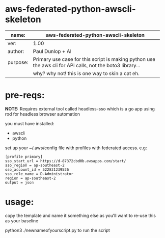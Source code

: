 # aws-federated-python-awscli-skeleton
|name:| aws-federated-python-awscli-skeleton|
|------|--------------|
|ver:| 1.00|
|author:| Paul Dunlop + AI|
|purpose:|Primary use case for this script is making python use the aws cli for API calls, not the boto3 library... 
||why? why not! this is one way to skin a cat eh.|

# pre-reqs:
**NOTE:** Requires external tool called headless-sso which is a go app using rod for headless browser automation

you must have installed:
- awscli
- python

set up your ~/.aws/config file with profiles with federated access. e.g:

```
[profile primary]
sso_start_url = https://d-87372cbd0b.awsapps.com/start/
sso_region = ap-southeast-2
sso_account_id = 522831239526
sso_role_name = D-Administrator
region = ap-southeast-2
output = json
```

# usage:
copy the template and name it something else as you'll want to re-use this as your baseline

python3 ./newnameofyourscript.py to run the script


